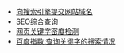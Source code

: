 * [向搜索引擎提交网站域名](http://www.webmasterhome.cn/seo/AddUrl.asp)
* [SEO综合查询](http://seo.chinaz.com/)
* [网页关键字密度检测](http://tool.chinaz.com/Tools/Density.aspx)
* [百度指数:查询关键字的搜索情况](index.baidu.com)
